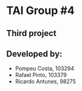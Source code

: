 # TAI Group #4
## Third project
## Developed by:
- Pompeu Costa, 103294
- Rafael Pinto, 103379
- Ricardo Antunes, 98275
